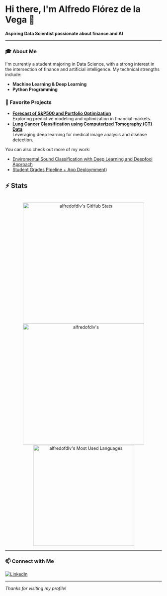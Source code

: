 # Hi there, I'm Alfredo Flórez de la Vega 👋

**Aspiring Data Scientist passionate about finance and AI**

---

### 🎓 About Me

I'm currently a student majoring in Data Science, with a strong interest in the intersection of finance and artificial intelligence. My technical strengths include:

- **Machine Learning & Deep Learning**
- **Python Programming**

### 🚀 Favorite Projects

- **[Forecast of S&P500 and Portfolio Optimization](https://github.com/alfredofdlv/Stock-Portfolio-Forecasting-and-Optimization-on-S-P-500)**  
  Exploring predictive modeling and optimization in financial markets.
- **[Lung Cancer Classification using Computerized Tomography (CT) Data](https://github.com/alfredofdlv/Lung-Cancer-Classification-using-Computerized-Tomography-CT-Data)**  
  Leveraging deep learning for medical image analysis and disease detection.

You can also check out more of my work:
- [Enviromental Sound Classification with Deep Learning and Deepfool Approach](https://github.com/alfredofdlv/Environmental-Sound-Classification-with-Deep-Learning-a-Deepfool-Approach)
- [Student Grades Pipeline + App Deploymment](https://github.com/alfredofdlv/student-intervention-ml-pipeline))

## ⚡️ Stats

<br>

<div align=center>
  <img width=390 src="https://github-readme-stats.vercel.app/api?username=alfredofdlv&theme=transparent&count_private=true&show_icons=true&rank_icon=github&locale=en" alt="alfredofdlv's GitHub Stats" />
  <img width=390 src="https://github-readme-streak-stats.herokuapp.com/?user=alfredofdlv&theme=transparent&count_private=true&border_radius=10&locale=en" alt="alfredofdlv's" />
  <img width=325 src="https://github-readme-stats.vercel.app/api/top-langs?username=alfredofdlv&theme=transparent&layout=donut&hide=css&langs_count=8&border_radius=10&show_icons=true&locale=en" alt="alfredofdlv's Most Used Languages" />
</div>

<hr>

### 📫 Connect with Me

[![LinkedIn](https://img.shields.io/badge/-LinkedIn-blue?style=flat-square&logo=linkedin&logoColor=white&link=https://es.linkedin.com/in/alfredo-fl%C3%B3rez-de-la-vega-960540363)](https://es.linkedin.com/in/alfredo-fl%C3%B3rez-de-la-vega-960540363)

---

*Thanks for visiting my profile!*
